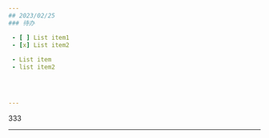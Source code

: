 ```yaml
---
## 2023/02/25
### 待办

 - [ ] List item1
 - [x] List item2
 
 - List item
 - list item2


 

---
```

333

---